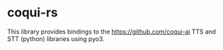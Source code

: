 # coqui-rs

This library provides bindings to the https://github.com/coqui-ai TTS and STT (python) libraries using pyo3.
